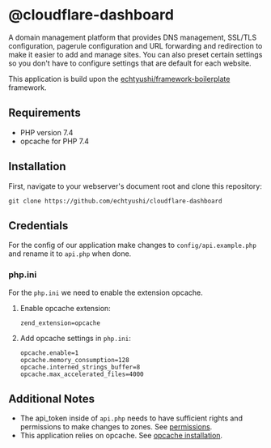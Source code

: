 # @cloudflare-dashboard

A domain management platform that provides DNS management, SSL/TLS configuration, pagerule configuration and URL forwarding and redirection to make it easier to add and manage sites. You can also preset certain settings so you don't have to configure settings that are default for each website.

This application is build upon the [echtyushi/framework-boilerplate](https://github.com/echtyushi/framework-boilerplate/tree/master) framework.

## Requirements
- PHP version 7.4
- opcache for PHP 7.4

## Installation
First, navigate to your webserver's document root and clone this repository:

    git clone https://github.com/echtyushi/cloudflare-dashboard

## Credentials

For the config of our application make changes to `config/api.example.php` and rename it to `api.php` when done.

### php.ini

For the `php.ini` we need to enable the extension opcache.

1.  Enable opcache extension:

        zend_extension=opcache

2.  Add opcache settings in `php.ini`:

        opcache.enable=1
        opcache.memory_consumption=128
        opcache.interned_strings_buffer=8
        opcache.max_accelerated_files=4000

## Additional Notes

- The api_token inside of `api.php` needs to have sufficient rights and permissions to make changes to zones. See [permissions](https://developers.cloudflare.com/fundamentals/api/reference/permissions/).
- This application relies on opcache. See [opcache installation](https://www.php.net/manual/en/opcache.installation.php).
